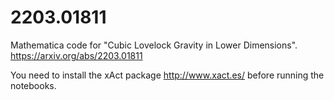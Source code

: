 # 2203.01811
Mathematica code for "Cubic Lovelock Gravity in Lower Dimensions". https://arxiv.org/abs/2203.01811

You need to install the xAct package http://www.xact.es/ before running the notebooks.
